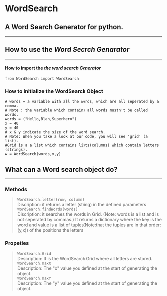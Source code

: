 # WordSearch
## A Word Search Generator for python.
------------------------------------------------------------------------------------------------------------------------------
## How to use the ***Word Search Genarator***
------------------------------------------------------------------------------------------------------------------------------
#### How to import the ***the word search Generator***

```
from WordSearch import WordSearch
```
### How to initialize the WordSearch Object
```
# words = a variable with all the words, which are all seperated by a comma.
# Note : the variable which contains all words mustn't be called words.
words = ("Hello,Blah,Superhero")
x = 40
y = 40
# x & y indicate the size of the word search.
# Note: When you take a look at our code, you will see 'grid' (a list).
#Grid is a a list which contains lists(columns) which contain letters (strings). 
w = WordSearch(words,x,y)
```
## What can a Word search object do?
------------------------------------------------------------------------------------------------------------------------------
### Methods
> ``` WordSearch.letter(row, column) ```                                                                                       
 Discription: it returns a letter (string) in the defined parameters                                                           
> ```WordSearch.findWords(words)```                                                                                            
Discription: it searches the words in Grid. (Note: words is a list and is not seperated by commas.) It returns a dictionary where the key is the word and value is a list of tuples(Note:that the tuples are in that order: (y,x)) of the positions the letters
 ### Propeties
 > ```WordSearch.Grid```                                                     
 Description: It is the WordSearch Grid where all letters are stored.                                                          
 > ```WordSearch.maxX```                                                     
 Description: The "x" value you defined at the start of generating the object.                                                 
 > ```WordSearch.maxY```                                                  
 Description: The "y" value you defined at the start of generating the object.

